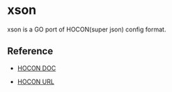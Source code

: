 # xson
xson is a GO port of HOCON(super json) config format.

## Reference

- [HOCON DOC](https://github.com/lightbend/config/blob/master/HOCON.md)

- [HOCON URL](https://github.com/lightbend/config)
